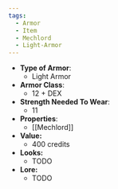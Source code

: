 ```yaml
---
tags:
  - Armor
  - Item
  - Mechlord
  - Light-Armor
---
```

- __Type of Armor__:
	* Light Armor
- __Armor Class__:
	* 12 + DEX
- __Strength Needed To Wear__:
	* 11
- __Properties__:
	* [[Mechlord]]
- **Value:**
	- 400 credits
- **Looks:**
	- TODO
- **Lore:**
	- TODO

